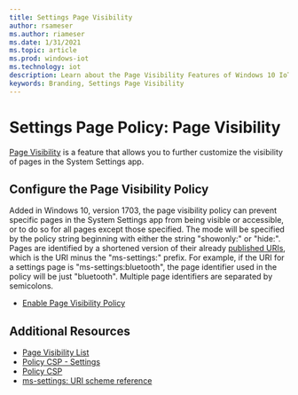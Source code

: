 ```yaml
---
title: Settings Page Visibility
author: rsameser
ms.author: riameser
ms.date: 1/31/2021
ms.topic: article
ms.prod: windows-iot
ms.technology: iot
description: Learn about the Page Visibility Features of Windows 10 IoT Enterprise.
keywords: Branding, Settings Page Visibility
---
```


# Settings Page Policy: Page Visibility
[Page Visibility](https://docs.microsoft.com/windows/client-management/mdm/policy-csp-settings#settings-pagevisibilitylist) is a feature that allows you to further customize the visibility of pages in the System Settings app.

## Configure the Page Visibility Policy
Added in Windows 10, version 1703, the page visibility policy can prevent specific pages in the System Settings app from being visible or accessible, or to do so for all pages except those specified. The mode will be specified by the policy string beginning with either the string "showonly:" or "hide:". Pages are identified by a shortened version of their already [published URIs](https://docs.microsoft.com/windows/uwp/launch-resume/launch-settings-app#ms-settings-uri-scheme-reference), which is the URI minus the "ms-settings:" prefix. For example, if the URI for a settings page is "ms-settings:bluetooth", the page identifier used in the policy will be just "bluetooth". Multiple page identifiers are separated by semicolons.

* [Enable Page Visibility Policy](https://docs.microsoft.com/windows/client-management/mdm/policy-csp-settings#settings-pagevisibilitylist)


## Additional Resources
* [Page Visibility List](https://docs.microsoft.com/windows/client-management/mdm/policy-csp-settings#settings-pagevisibilitylist)
* [Policy CSP - Settings](https://docs.microsoft.com/windows/client-management/mdm/policy-csp-settings)
* [Policy CSP](https://docs.microsoft.com/windows/client-management/mdm/policy-configuration-service-provider)
* [ms-settings: URI scheme reference](https://docs.microsoft.com/windows/uwp/launch-resume/launch-settings-app#ms-settings-uri-scheme-reference)
